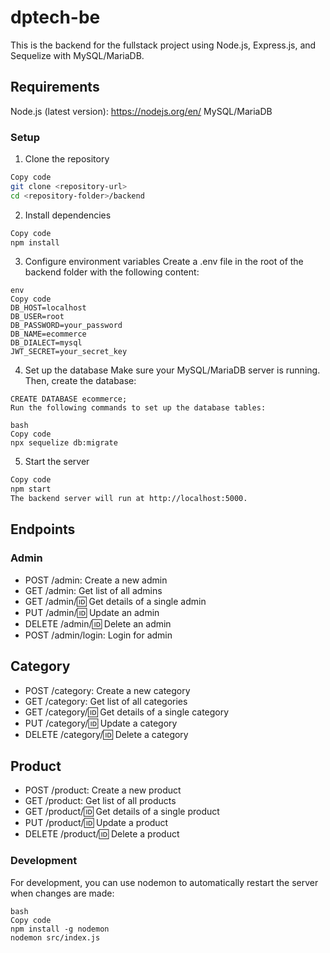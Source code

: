 # dptech-be
This is the backend for the fullstack project using Node.js, Express.js, and Sequelize with MySQL/MariaDB.

## Requirements
Node.js (latest version): https://nodejs.org/en/
MySQL/MariaDB
### Setup
1. Clone the repository
```bash
Copy code
git clone <repository-url>
cd <repository-folder>/backend
```


2. Install dependencies
```bash
Copy code
npm install
```

3. Configure environment variables
Create a .env file in the root of the backend folder with the following content:
```
env
Copy code
DB_HOST=localhost
DB_USER=root
DB_PASSWORD=your_password
DB_NAME=ecommerce
DB_DIALECT=mysql
JWT_SECRET=your_secret_key
```


4. Set up the database
Make sure your MySQL/MariaDB server is running. Then, create the database:
```
CREATE DATABASE ecommerce;
Run the following commands to set up the database tables:
```

```
bash
Copy code
npx sequelize db:migrate
```

5. Start the server
```bash
Copy code
npm start
The backend server will run at http://localhost:5000.
```

## Endpoints
### Admin
- POST /admin: Create a new admin
- GET /admin: Get list of all admins
- GET /admin/:id: Get details of a single admin
- PUT /admin/:id: Update an admin
- DELETE /admin/:id: Delete an admin
- POST /admin/login: Login for admin
## Category
- POST /category: Create a new category
- GET /category: Get list of all categories
- GET /category/:id: Get details of a single category
- PUT /category/:id: Update a category
- DELETE /category/:id: Delete a category
## Product
- POST /product: Create a new product
- GET /product: Get list of all products
- GET /product/:id: Get details of a single product
- PUT /product/:id: Update a product
- DELETE /product/:id: Delete a product

### Development
For development, you can use nodemon to automatically restart the server when changes are made:
```
bash
Copy code
npm install -g nodemon
nodemon src/index.js
```

